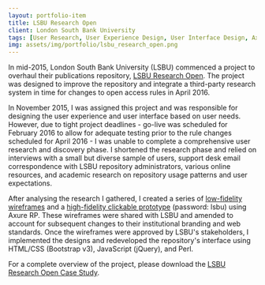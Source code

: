 ```yaml
---
layout: portfolio-item
title: LSBU Research Open
client: London South Bank University
tags: [User Research, User Experience Design, User Interface Design, Axure RP, HTML, CSS, Bootstrap, JavaScript, Perl]
img: assets/img/portfolio/lsbu_research_open.png
---
```


In mid-2015, London South Bank University (LSBU) commenced a project to overhaul their publications repository, [LSBU Research Open](http://researchopen.lsbu.ac.uk/). The project was designed to improve the repository and integrate a third-party research system in time for changes to open access rules in April 2016.

In November 2015, I was assigned this project and was responsible for designing the user experience and user interface based on user needs. However, due to tight project deadlines - go-live was scheduled for February 2016 to allow for adequate testing prior to the rule changes scheduled for April 2016 - I was unable to complete a comprehensive user research and discovery phase. I shortened the research phase and relied on interviews with a small but diverse sample of users, support desk email correspondence with LSBU repository administrators, various online resources, and academic research on repository usage patterns and user expectations.

After analysing the research I gathered, I created a series of [low-fidelity wireframes](/assets/docs/portfolio/lsbu-research-open/lsbu_research_open_wireframes.pdf) and a [high-fidelity clickable prototype](https://yqpc2u.axshare.com/) (password: lsbu) using Axure RP. These wireframes were shared with LSBU and amended to account for subsequent changes to their institutional branding and web standards. Once the wireframes were approved by LSBU's stakeholders, I implemented the designs and redeveloped the repository's interface using HTML/CSS (Bootstrap v3), JavaScript (jQuery), and Perl.



For a complete overview of the project, please download the [LSBU Research Open Case Study](/assets/docs/portfolio/lsbu-research-open/lsbu_research_open_case_study.pdf).

